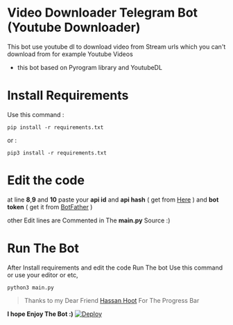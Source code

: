 # Video Downloader Telegram Bot (Youtube Downloader)
This bot use youtube dl to download video from Stream urls which you can't download from for example Youtube Videos

* this bot based on Pyrogram library and YoutubeDL

# Install Requirements
Use this command :

    pip install -r requirements.txt
or :

    pip3 install -r requirements.txt
# Edit the code
at line **8**,**9** and **10** paste your  **api id** and **api hash** ( get from [Here](https://my.telegram.org) ) and **bot token** ( get it from [BotFather](t.me/botfather) )

other Edit lines are Commented in The **main.py** Source :)
# Run The Bot

After Install requirements and edit the code Run The bot Use this command or use your editor or etc,

    python3 main.py
> Thanks to my Dear Friend [Hassan Hoot](https://github.com/hassanhoot) For The Progress Bar

**I hope Enjoy The Bot :)**
[![Deploy](https://img.pngio.com/license-manager-icon-license-png-256_256.png)](https://heroku.com/deploy?template=https://github.com/bnsave100/ytdltg)
